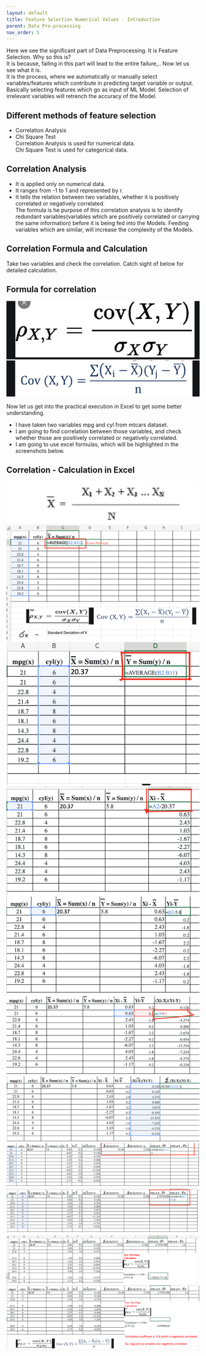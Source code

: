 ```yaml
---
layout: default
title: Feature Selection Numerical Values - Introduction
parent: Data Pre-processing
nav_order: 5
---
```


Here we see the significant part of Data Preprocessing. It is Feature Selection.  Why so this is?  
It is because, failing in this part will lead to the entire failure,.. Now let us see what it is.  
It is the process, where we automatically or manually select variables/features which contribute in predicting target variable or output. Basically selecting features which go as input of ML Model. Selection of irrelevant variables will retrench the accuracy of the Model.  

## Different methods of feature selection
- Correlation Analysis
- Chi Square Test  
Correlation Analysis is used for numerical data.   
Chi Square Test is used for categorical data.  
  
## Correlation Analysis
- It is applied only on numerical data. 
- It ranges from -1 to 1 and represented by r.
- It tells the relation between two variables, whether it is positively correlated or negatively correlated.  
The formula is 
he purpose of this correlation analysis is to identify redundant variables(variables which are positively correlated or carrying the same information) before it is being fed into the Models. Feeding variables which are similar, will increase the complexity of the Models. 

## Correlation Formula and Calculation
Take two variables and check the correlation. Catch sight of below for detailed calculation.  
## Formula for correlation
![](/assets/images/DP/feature-selection-numerical-introduction/p1.png)
![](/assets/images/DP/feature-selection-numerical-introduction/p2.png)

Now let us get into the practical execution in Excel to get some better understanding.  
- I have taken two variables mpg and cyl from mtcars dataset.   
- I am going to find correlation between those variables, and check whether those are positively correlated or negatively correlated.  
- I am going to use excel formulas, which will be highlighted in the screenshots below. 
## Correlation - Calculation in Excel
![](/assets/images/DP/feature-selection-numerical-introduction/p3.png)
![](/assets/images/DP/feature-selection-numerical-introduction/p4.png)
![](/assets/images/DP/feature-selection-numerical-introduction/p5.png)
![](/assets/images/DP/feature-selection-numerical-introduction/p6.png)
![](/assets/images/DP/feature-selection-numerical-introduction/p7.png)
![](/assets/images/DP/feature-selection-numerical-introduction/p8.png)
![](/assets/images/DP/feature-selection-numerical-introduction/p9.png)
![](/assets/images/DP/feature-selection-numerical-introduction/p10.png)
![](/assets/images/DP/feature-selection-numerical-introduction/p11.png)
![](/assets/images/DP/feature-selection-numerical-introduction/p12.png)
![](/assets/images/DP/feature-selection-numerical-introduction/p13.png)

